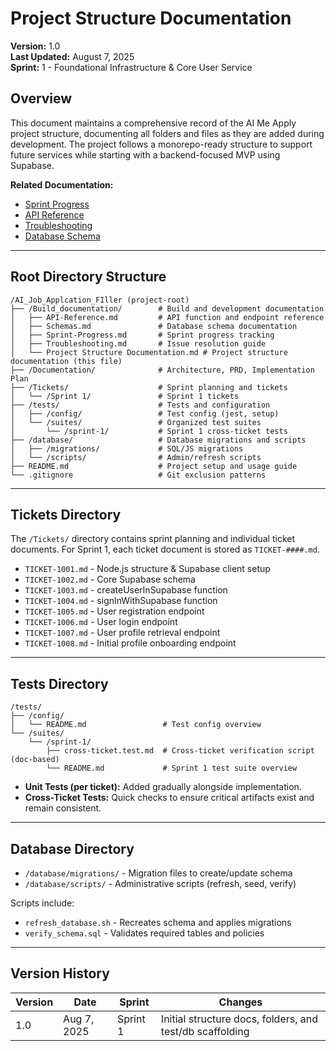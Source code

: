 # Project Structure Documentation

**Version:** 1.0  
**Last Updated:** August 7, 2025  
**Sprint:** 1 - Foundational Infrastructure & Core User Service

## Overview

This document maintains a comprehensive record of the AI Me Apply project structure, documenting all folders and files as they are added during development. The project follows a monorepo-ready structure to support future services while starting with a backend-focused MVP using Supabase.

**Related Documentation:**
- [Sprint Progress](./Sprint-Progress.md)
- [API Reference](./API-Reference.md)
- [Troubleshooting](./Troubleshooting.md)
- [Database Schema](./Schemas.md)

---

## Root Directory Structure

```
/AI_Job_Applcation_FIller (project-root)
├── /Build_documentation/        # Build and development documentation
│   ├── API-Reference.md         # API function and endpoint reference
│   ├── Schemas.md               # Database schema documentation
│   ├── Sprint-Progress.md       # Sprint progress tracking
│   ├── Troubleshooting.md       # Issue resolution guide
│   └── Project Structure Documentation.md # Project structure documentation (this file)
├── /Documentation/              # Architecture, PRD, Implementation Plan
├── /Tickets/                    # Sprint planning and tickets
│   └── /Sprint 1/               # Sprint 1 tickets
├── /tests/                      # Tests and configuration
│   ├── /config/                 # Test config (jest, setup)
│   └── /suites/                 # Organized test suites
│       └── /sprint-1/           # Sprint 1 cross-ticket tests
├── /database/                   # Database migrations and scripts
│   ├── /migrations/             # SQL/JS migrations
│   └── /scripts/                # Admin/refresh scripts
├── README.md                    # Project setup and usage guide
└── .gitignore                   # Git exclusion patterns
```

---

## Tickets Directory

The `/Tickets/` directory contains sprint planning and individual ticket documents. For Sprint 1, each ticket document is stored as `TICKET-####.md`.

- `TICKET-1001.md` - Node.js structure & Supabase client setup
- `TICKET-1002.md` - Core Supabase schema
- `TICKET-1003.md` - createUserInSupabase function
- `TICKET-1004.md` - signInWithSupabase function
- `TICKET-1005.md` - User registration endpoint
- `TICKET-1006.md` - User login endpoint
- `TICKET-1007.md` - User profile retrieval endpoint
- `TICKET-1008.md` - Initial profile onboarding endpoint

---

## Tests Directory

```
/tests/
├── /config/
│   └── README.md                 # Test config overview
└── /suites/
    └── /sprint-1/
        ├── cross-ticket.test.md  # Cross-ticket verification script (doc-based)
        └── README.md             # Sprint 1 test suite overview
```

- **Unit Tests (per ticket):** Added gradually alongside implementation.
- **Cross-Ticket Tests:** Quick checks to ensure critical artifacts exist and remain consistent.

---

## Database Directory

- `/database/migrations/` - Migration files to create/update schema
- `/database/scripts/` - Administrative scripts (refresh, seed, verify)

Scripts include:
- `refresh_database.sh` - Recreates schema and applies migrations
- `verify_schema.sql` - Validates required tables and policies

---

## Version History

| Version | Date | Sprint | Changes |
|---------|------|--------|---------|
| 1.0 | Aug 7, 2025 | Sprint 1 | Initial structure docs, folders, and test/db scaffolding | 